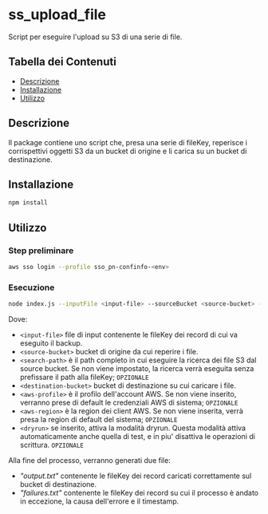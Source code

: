 # ss_upload_file

Script per eseguire l'upload su S3 di una serie di file.

## Tabella dei Contenuti

- [Descrizione](#descrizione)
- [Installazione](#installazione)
- [Utilizzo](#utilizzo)

## Descrizione

Il package contiene uno script che, presa una serie di fileKey, reperisce i corrispettivi oggetti S3 da un bucket di
origine e li carica su un bucket di destinazione.

## Installazione

```bash
npm install
```

## Utilizzo

### Step preliminare

```bash
aws sso login --profile sso_pn-confinfo-<env>
```

### Esecuzione

```bash
node index.js --inputFile <input-file> --sourceBucket <source-bucket> --searchPath <search-path> --destinationBucket <destination-bucket> --awsProfile <aws-profile> --awsRegion <aws-region> --dryrun
```

Dove:

- `<input-file>` file di input contenente le fileKey dei record di cui va eseguito il backup.
- `<source-bucket>` bucket di origine da cui reperire i file.
- `<search-path>` è il path completo in cui eseguire la ricerca dei file S3 dal source bucket. Se non viene impostato, la ricerca verrà eseguita senza prefissare il path alla fileKey; `OPZIONALE`
- `<destination-bucket>` bucket di destinazione su cui caricare i file.
- `<aws-profile>` è il profilo dell'account AWS. Se non viene inserito, verranno prese di default le credenziali AWS di
  sistema; `OPZIONALE`
- `<aws-region>` è la region dei client AWS. Se non viene inserita, verrà presa la region di default del
  sistema; `OPZIONALE`
- `<dryrun>` se inserito, attiva la modalità dryrun. Questa modalità attiva automaticamente anche quella di test, e in
  piu'
  disattiva le operazioni di scrittura. `OPZIONALE`

Alla fine del processo, verranno generati due file:

- _"output.txt"_ contenente le fileKey dei record caricati correttamente sul bucket di destinazione.
- _"failures.txt"_ contenente le fileKey dei record su cui il processo è andato in eccezione, la causa dell'errore e
  il timestamp.